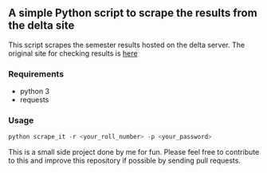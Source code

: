 ## A simple Python script to scrape the results from the delta site

This script scrapes the semester results hosted on the delta server.
The original site for checking results is [here](https://delta.nitt.edu/results/checkResult.html)

### Requirements
- python 3
- requests

### Usage
```python
python scrape_it -r <your_roll_number> -p <your_password>
```

This is a small side project done by me for fun.
Please feel free to contribute to this and improve this repository if possible by sending pull requests.
